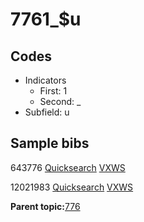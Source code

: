 # 7761\_$u

## Codes

-   Indicators
    -   First: 1
    -   Second: \_
-   Subfield: u

## Sample bibs

643776 [Quicksearch](https://search.library.yale.edu/catalog/643776) [VXWS](http://prodorbis.library.yale.edu:7014/vxws/GetHoldingsService?bibId=643776)

12021983 [Quicksearch](https://search.library.yale.edu/catalog/12021983) [VXWS](http://prodorbis.library.yale.edu:7014/vxws/GetHoldingsService?bibId=12021983)

**Parent topic:**[776](../../tags/776/776.md)

